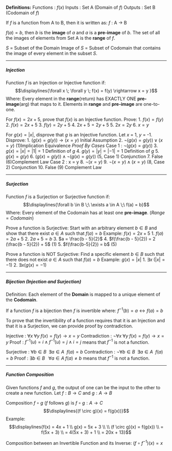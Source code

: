 **Definitions:**
Functions : $f(x)$
Inputs : Set A (Domain of $f$)
Outputs : Set B (Codomain of $f$)

If $f$ is a function from A to B, then it is written as:
$f$ : A $\rightarrow$ B

$f(a) = b$, then $b$ is the **image** of $a$ and $a$ is a **pre-image** of $b$.
The set of all the images of elements from Set A is the **range** of $f$.

$S$ = Subset of the Domain
Image of $S$ = Subset of Codomain that contains the image of every element in the subset $S$.


---

##### Injection
Function $f$ is an Injection or Injective function if: $$\displaylines{\forall x \; \forall y \; f(x) = f(y) \rightarrow x = y }$$
Where:
	Every element in the **range**(return) has EXACTLY ONE **pre-image**(arg) that maps to it. 
	Elements in **range** and **pre-image** are one-to-one.

For $f(x) = 2x + 5$, prove that $f(x)$ is an Injective function.
Prove:
	1. $f(x) = f(y)$
	2. $f(x) = 2x + 5$
	3. $f(y) = 2y + 5$
	4. $2x + 5 = 2y + 5$
	5. $2x = 2y$
	6. $x = y$

For $g(x) = |x|$, disprove that $g$ is an Injective function.
Let $x$ = 1, $y$ = -1.
Disprove:
	1. $(g(x) = g(y)) \rightarrow (x = y)$   Initial Assumption
	2. $\neg (g(x) = g(y)) \lor (x = y)$ (1)Implication Equivalence
	*Proof By Cases*
	Case 1 : $\neg (g(x) = g(y))$
	3. $g(x) = |x| = |1| = 1$         Definition of $g$
	4. $g(y) = |y| = |-1| = 1$     Definition of $g$
	5. $g(x) = g(y)$
	6. $(g(x) = g(y)) \land \neg (g(x) = g(y))$  (5, Case 1) Conjunction
	7. False                                 (6)Complement Law
	Case 2 : x = y
	8. $\neg (x = y)$
	9. $\neg (x = y) \land (x = y)$          (8, Case 2) Conjunction
	10. False                              (9) Complement Law


---

##### Surjection
Function $f$ is a Surjection or Surjective function if: $$\displaylines{\forall b \in B \;\ \exists a \in A \;\ f(a) = b}$$
Where:
	Every element of the Codomain has at least one **pre-image**. $(Range = Codomain)$

Prove a function is Surjective:
	Start with an arbitrary element $b \in B$ and show that there exist $a \in A$ such that $f(a) = b$
	Example: $f(x) = 2x + 5$
	1. $f(a) = 2a + 5$
	2. $2a + 5 = b$
	3. $a = \frac{b - 5}{2}$
	4. $f(\frac{b - 5}{2}) = 2 (\frac{b - 5}{2}) + 5$  (1)
	5. $f(\frac{b-5}{2}) = b$                  (5)
	

Prove a function is NOT Surjective:
	Find a specific element $b \in B$ such that there does not exist $a \in A$ such that $f(a) = b$
	Example: $g(x) = |x|$
	1. $\exists x \; (|x| = -1)$
	2. $\exists x (g(x) = -1)$


---


##### Bijection (Injection and Surjection)

Definition: Each element of the **Domain** is mapped to a unique element of the **Codomain**.

If a function $f$ is a bijection then $f$ is invertible where:
	$f^{-1}(b) = a \leftrightarrow f(a) = b$

To prove that the invertibility of a function requires that it is an Injection and that it is a Surjection, we can provide proof by contradiction. 

Injective : $\forall x \; \forall y \; f(x) = f(y) \rightarrow x = y$
Contradiction :  $\neg \forall x \; \forall y \; f(x) = f(y) \rightarrow x = y$
Proof : $f^{-1}(u) = i \land f^{-1}(u) = j \land i = j$ means  that $f^{-1}$ is not a function.

Surjective : $\forall b \in B \;\ \exists a \in A \;\ f(a) = b$
Contradiction : $\neg \forall b \in B \;\ \exists a \in A \;\ f(a) = b$
Proof : $\exists b \in B \;\;\ \forall a \in A \; f(a) \neq b$ means that $f^{-1}$ is not a function.


---


##### Function Composition

Given functions $f$ and $g$, the output of one can be the input to the other to create a new function.
Let $f : B \rightarrow C$ and $g : A \rightarrow B$

Composition $f \circ g$ ($f$ follows $g$) is $f \circ g : A \rightarrow C$ $$\displaylines{(f \circ g)(x) = f(g(x))}$$
Example:
	$$\displaylines{f(x) = 4x + 1 \\
	g(x) = 5x + 3 \\ \\
	(f \circ g)(x) = f(g(x)) \\
	= f(5x + 3) \\
	= 4(5x + 3) + 1 \\
	= 20x + 13}$$


Composition between an Invertible Function and its Inverse:
$(f \circ f^{-1})(x) = x$

